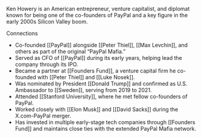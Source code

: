 Ken Howery is an American entrepreneur, venture capitalist, and diplomat known for being one of the co-founders of PayPal and a key figure in the early 2000s Silicon Valley boom.

Connections

- Co-founded [[PayPal]] alongside [[Peter Thiel]], [[Max Levchin]], and others as part of the original “PayPal Mafia.”
- Served as CFO of [[PayPal]] during its early years, helping lead the company through its IPO.
- Became a partner at [[Founders Fund]], a venture capital firm he co-founded with [[Peter Thiel]] and [[Luke Nosek]].
- Was nominated by President [[Donald Trump]] and confirmed as U.S. Ambassador to [[Sweden]], serving from 2019 to 2021.
- Attended [[Stanford University]], where he met fellow co-founders of PayPal.
- Worked closely with [[Elon Musk]] and [[David Sacks]] during the X.com-PayPal merger.
- Has invested in multiple early-stage tech companies through [[Founders Fund]] and maintains close ties with the extended PayPal Mafia network.